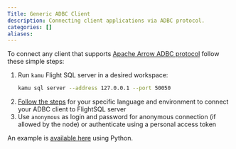 ```yaml
---
Title: Generic ADBC Client
description: Connecting client applications via ADBC protocol.
categories: []
aliases:
---
```


To connect any client that supports [Apache Arrow ADBC protocol](https://arrow.apache.org/adbc/current/index.html) follow these simple steps:
1. Run `kamu` Flight SQL server in a desired workspace:
    ```bash
    kamu sql server --address 127.0.0.1 --port 50050
    ```
2. [Follow the steps](https://arrow.apache.org/adbc/current/index.html) for your specific language and environment to connect your ADBC client to FlightSQL server
3. Use `anonymous` as login and password for anonymous connection (if allowed by the node) or authenticate using a personal access token

An example is [available here](https://github.com/kamu-data/kamu-cli/blob/master/examples/flight-sql/python/client_flightsql_adbc.py) using Python.

